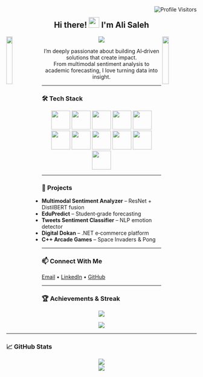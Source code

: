 <!-- Profile Visits -->
<a href="https://komarev.com/ghpvc/?username=hafizalisaleh">
  <img align="right" src="https://komarev.com/ghpvc/?username=hafizalisaleh&label=Visitors&color=0e75b6&style=flat" alt="Profile Visitors" />
</a>

<!-- Intro Message -->
<h2 align="center">
  Hi there!
  <img src="https://media.giphy.com/media/hvRJCLFzcasrR4ia7z/giphy.gif" width="28">
  I'm Ali Saleh
</h2>

<!-- Analytics‑style side GIFs (replace URLs if you prefer others) -->
<!-- Graph-themed Side Animations -->
<img align="left" src="https://media.giphy.com/media/VxbvpfaTTo3le/giphy.gif" width="18%" />
<img align="right" src="https://media.giphy.com/media/3o6ZtaO9BZHcOjmErm/giphy.gif" width="18%" />

<!-- Typing Animation -->
<p align="center">
  <img src="https://readme-typing-svg.herokuapp.com?font=Poppins&duration=3000&pause=200&center=true&vCenter=true&width=435&lines=Final+Year+BS+Data+Science+Student;AI+and+ML+Developer;Multimodal+NLP+Engineer;Always+Learning+New+Tech" />
</p>

<!-- Bio -->
<p align="center">
  I’m deeply passionate about building AI‑driven solutions that create impact.<br>
  From multimodal sentiment analysis to academic forecasting, I love turning data into insight.
</p>

---

### 🛠️ Tech Stack
<div align="center">
  <img src="https://techstack-generator.vercel.app/html-icon.svg"   width="50"/>
  <img src="https://techstack-generator.vercel.app/css-icon.svg"    width="50"/>
  <img src="https://techstack-generator.vercel.app/js-icon.svg"     width="50"/>
  <img src="https://techstack-generator.vercel.app/react-icon.svg"  width="50"/>
  <img src="https://techstack-generator.vercel.app/python-icon.svg" width="50"/>
  <img src="https://techstack-generator.vercel.app/cpp-icon.svg"    width="50"/>
  <img src="https://techstack-generator.vercel.app/csharp-icon.svg" width="50"/>
  <img src="https://techstack-generator.vercel.app/django-icon.svg" width="50"/>
  <img src="https://techstack-generator.vercel.app/mysql-icon.svg"  width="50"/>
  <img src="https://techstack-generator.vercel.app/docker-icon.svg" width="50"/>
  <img src="https://techstack-generator.vercel.app/github-icon.svg" width="50"/>
</div>

---

### 📌 Projects
- **Multimodal Sentiment Analyzer** – ResNet + DistilBERT fusion  
- **EduPredict** – Student‑grade forecasting  
- **Tweets Sentiment Classifier** – NLP emotion detector  
- **Digital Dokan** – .NET e‑commerce platform  
- **C++ Arcade Games** – Space Invaders & Pong

---

### 📫 Connect With Me
[Email](mailto:alisaleh7214@gmail.com) • [LinkedIn](https://www.linkedin.com/in/hafiz-ali-saleh-823027254) • [GitHub](https://github.com/hafizalisaleh)

---

### 🏆 Achievements & Streak

<p align="center">
  <img src="https://github-profile-trophy.vercel.app/?username=hafizalisaleh&theme=matrix&no-frame=true&row=1&column=4" />
</p>

<p align="center">
  <img src="https://github-readme-streak-stats.herokuapp.com/?user=hafizalisaleh&theme=radical&border=7F3FBF&background=0D1117" />
</p>

---

### 📈 GitHub Stats
<p align="center">
  <img src="https://github-readme-stats.vercel.app/api?username=hafizalisaleh&show_icons=true&theme=tokyonight" /><br>
  <img src="https://github-readme-stats.vercel.app/api/top-langs/?username=hafizalisaleh&layout=compact&theme=tokyonight" />
</p>

